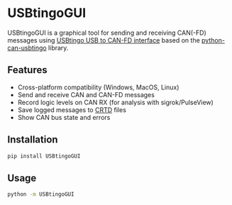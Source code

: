 # USBtingoGUI

USBtingoGUI is a graphical tool for sending and receiving CAN(-FD) messages using [USBtingo USB to CAN-FD interface](https://www.fischl.de/usbtingo/)
based on the [python-can-usbtingo](https://github.com/EmbedME/python-can-usbtingo) library.

## Features

- Cross-platform compatibility (Windows, MacOS, Linux)
- Send and receive CAN and CAN-FD messages
- Record logic levels on CAN RX (for analysis with sigrok/PulseView)
- Save logged messages to [CRTD](https://docs.openvehicles.com/en/latest/crtd/index.html) files
- Show CAN bus state and errors

## Installation

```bash
pip install USBtingoGUI
```

## Usage

```bash
python -m USBtingoGUI
```

